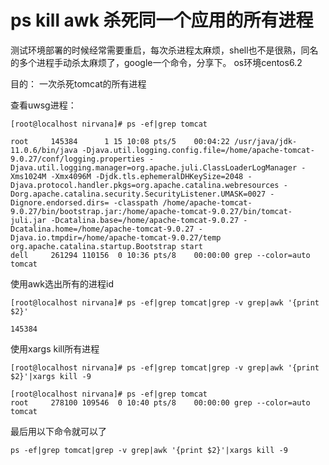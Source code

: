 # ps kill awk 杀死同一个应用的所有进程 #

测试环境部署的时候经常需要重启，每次杀进程太麻烦，shell也不是很熟，同名的多个进程手动杀太麻烦了，google一个命令，分享下。
os环境centos6.2 

目的： 一次杀死tomcat的所有进程


查看uwsg进程：


	[root@localhost nirvana]# ps -ef|grep tomcat

	root     145384      1 15 10:08 pts/5    00:04:22 /usr/java/jdk-11.0.6/bin/java -Djava.util.logging.config.file=/home/apache-tomcat-9.0.27/conf/logging.properties -Djava.util.logging.manager=org.apache.juli.ClassLoaderLogManager -Xms1024M -Xmx4096M -Djdk.tls.ephemeralDHKeySize=2048 -Djava.protocol.handler.pkgs=org.apache.catalina.webresources -Dorg.apache.catalina.security.SecurityListener.UMASK=0027 -Dignore.endorsed.dirs= -classpath /home/apache-tomcat-9.0.27/bin/bootstrap.jar:/home/apache-tomcat-9.0.27/bin/tomcat-juli.jar -Dcatalina.base=/home/apache-tomcat-9.0.27 -Dcatalina.home=/home/apache-tomcat-9.0.27 -Djava.io.tmpdir=/home/apache-tomcat-9.0.27/temp org.apache.catalina.startup.Bootstrap start
	dell     261294 110156  0 10:36 pts/8    00:00:00 grep --color=auto tomcat


使用awk选出所有的进程id


	[root@localhost nirvana]# ps -ef|grep tomcat|grep -v grep|awk '{print $2}'

	145384

使用xargs kill所有进程


	[root@localhost nirvana]# ps -ef|grep tomcat|grep -v grep|awk '{print $2}'|xargs kill -9

	[root@localhost nirvana]# ps -ef|grep tomcat
	root     278100 109546  0 10:40 pts/8    00:00:00 grep --color=auto tomcat

最后用以下命令就可以了

    ps -ef|grep tomcat|grep -v grep|awk '{print $2}'|xargs kill -9
